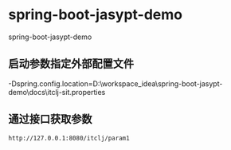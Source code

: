 # spring-boot-jasypt-demo
spring-boot-jasypt-demo

## 启动参数指定外部配置文件

-Dspring.config.location=D:\workspace_idea\spring-boot-jasypt-demo\docs\itclj-sit.properties

## 通过接口获取参数

```shell script
http://127.0.0.1:8080/itclj/param1
```



